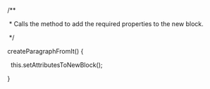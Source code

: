   /**

   * Calls the method to add the required properties to the new block.

   */

  createParagraphFromIt() {

    this.setAttributesToNewBlock();

  }